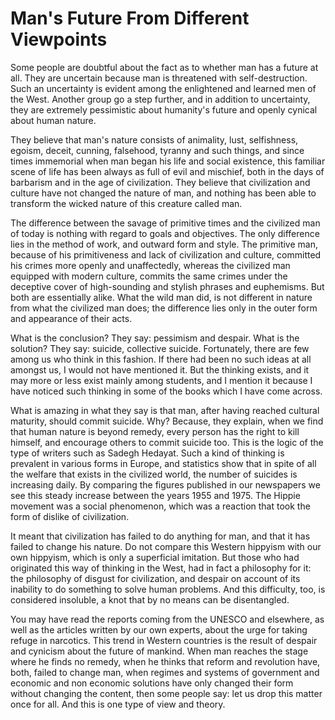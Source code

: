 Man's Future From Different Viewpoints
======================================

Some people are doubtful about the fact as to whether man has a future
at all. They are uncertain because man is threatened with
self-destruction. Such an uncertainty is evident among the enlightened
and learned men of the West. Another group go a step further, and in
addition to uncertainty, they are extremely pessimistic about humanity's
future and openly cynical about human nature.

They believe that man's nature consists of animality, lust,
selfishness, egoism, deceit, cunning, falsehood, tyranny and such
things, and since times immemorial when man began his life and social
existence, this familiar scene of life has been always as full of evil
and mischief, both in the days of barbarism and in the age of
civilization. They believe that civilization and culture have not
changed the nature of man, and nothing has been able to transform the
wicked nature of this creature called man.

The difference between the savage of primitive times and the civilized
man of today is nothing with regard to goals and objectives. The only
difference lies in the method of work, and outward form and style. The
primitive man, because of his primitiveness and lack of civilization and
culture, committed his crimes more openly and unaffectedly, whereas the
civilized man equipped with modern culture, commits the same crimes
under the deceptive cover of high-sounding and stylish phrases and
euphemisms. But both are essentially alike. What the wild man did, is
not different in nature from what the civilized man does; the difference
lies only in the outer form and appearance of their acts.

What is the conclusion? They say: pessimism and despair. What is the
solution? They say: suicide, collective suicide. Fortunately, there are
few among us who think in this fashion. If there had been no such ideas
at all amongst us, I would not have mentioned it. But the thinking
exists, and it may more or less exist mainly among students, and I
mention it because I have noticed such thinking in some of the books
which I have come across.

What is amazing in what they say is that man, after having reached
cultural maturity, should commit suicide. Why? Because, they explain,
when we find that human nature is beyond remedy, every person has the
right to kill himself, and encourage others to commit suicide too. This
is the logic of the type of writers such as Sadegh Hedayat. Such a kind
of thinking is prevalent in various forms in Europe, and statistics show
that in spite of all the welfare that exists in the civilized world, the
number of suicides is increasing daily. By comparing the figures
published in our newspapers we see this steady increase between the
years 1955 and 1975. The Hippie movement was a social phenomenon, which
was a reaction that took the form of dislike of civilization.

It meant that civilization has failed to do anything for man, and that
it has failed to change his nature. Do not compare this Western hippyism
with our own hippyism, which is only a superficial imitation. But those
who had originated this way of thinking in the West, had in fact a
philosophy for it: the philosophy of disgust for civilization, and
despair on account of its inability to do something to solve human
problems. And this difficulty, too, is considered insoluble, a knot that
by no means can be disentangled.

You may have read the reports coming from the UNESCO and elsewhere, as
well as the articles written by our own experts, about the urge for
taking refuge in narcotics. This trend in Western countries is the
result of despair and cynicism about the future of mankind. When man
reaches the stage where he finds no remedy, when he thinks that reform
and revolution have, both, failed to change man, when regimes and
systems of government and economic and non economic solutions have only
changed their form without changing the content, then some people say:
let us drop this matter once for all. And this is one type of view and
theory.


